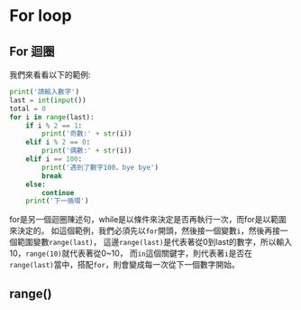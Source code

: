 # For loop
## For 迴圈
我們來看看以下的範例:
```python
print('請輸入數字')
last = int(input())
total = 0
for i in range(last):
    if i % 2 == 1:
        print('奇數:' + str(i))
    elif i % 2 == 0:
        print('偶數:' + str(i))
    elif i == 100:
        print('遇到了數字100，bye bye')
        break
    else:
        continue
    print('下一循環')

```

for是另一個迴圈陳述句，while是以條件來決定是否再執行一次，而for是以範圍來決定的。
如這個範例，我們必須先以`for`開頭，然後接一個變數`i`，然後再接一個範圍變數`range(last)`，
這邊`range(last)`是代表著從0到last的數字，所以輸入10，`range(10)`就代表著從0~10，
而`in`這個關鍵字，則代表著`i`是否在`range(last)`當中，搭配`for`，則會變成每一次從下一個數字開始。

## range()

